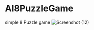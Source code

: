 # AI8PuzzleGame

simple 8 Puzzle game 
![Screenshot (12)](https://github.com/AhmadAtout77/AI8PuzzleGame/assets/107927261/2f93fb63-8545-456b-a302-bf5b248ee37b)
